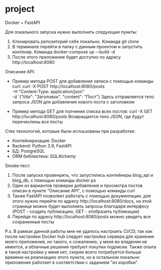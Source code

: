 # project
Docker + FastAPI


Для локального запуска нужно выполнить следующие пункты:
1) Клонировать репозиторий себе локально. Команда git clone
2) В терминале перейти в папку с данным проектом и запустить контенер. Команда docker-compose up --build -d
3) После этого приложение будет доступно по адресу http://localhost:8080



Описание API:
  - Пример метода POST для добавления записи с помощью команды curl:
      curl -X POST http://localhost:8080/posts \
      -H "Content-Type: application/json" \
      -d '{"title": "Заголовок", "content": "Пост"}
    Здесь отправляется тело запроса JSON для добавления нового поста с заголовком

  - Пример метода GET для полчения списка всех постов:
      curl -X GET http://localhost:8080/posts
    Возвращается тело JSON, где будут перечислены все посты



Стек технологий, которые были испоьзованы при разработке:
  - Контейнеризация: Docker
  - Backend: Python 3.9, FastAPI
  - БД: PostgreSQL
  - ORM библиотека: SQLAlchemy



Smoke‑тест:
1) После запуска провенрить, что запустились контейнеры blog_api и blog_db, с помощью команды docker ps
2) Один из вариантов проверки добавления и просмотра постов описан в пункте "Описание API", с помощью команды curl
3) Также FastAPI позволяет работать с помощью документации, для этого нужно перейти по адресу http://localhost:8080/docs, 
   на этой странице можно будет выполнять запросы благодаря интерфесу (POST - создать публикацию, GET - отобразить публикации)
4) Перейдя по адресу http://localhost:8080/posts можно увидеть все сохраненные посты



P.s. В рамках данной работы мне не удалось настроить CI/CD, так как после настройки Docker hub следует настройка сервера для хранения моего приложения,
но такого, к сожалению, у меня во владении не имеется, а облачные решения требуют покупки подписки. Также опыта в такой настройки у меня нет, скорее всего 
потребуется больше времени на реализацию этого пункта, но в остальном локально приложение работает в соответствии с заданием "из коробки".
